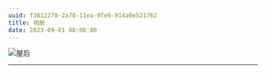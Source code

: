 ```yaml
---
uuid: f3812270-2a78-11ea-9fe6-914a0e521762
title: 相册
date: 2023-09-01 08:00:00
---
```

  <meta name="referrer" content="no-referrer" />
  <meta data-draft-node="block" data-draft-type="table" data-size="normal" data-row-style="normal">

![屋后](http://phototj.photo.store.qq.com/psc?/V547HNuM1H5P0G2MBGsA0PZnB61U5oGv/ruAMsa53pVQWN7FLK88i5lGTdJ5ZMqWdY6AznluCWoPG722excfvnSwLzv9FMk61Lvrpx2fHOjuo2RLy.T*lU4XhFgGcGPBQqSkFNNNxnNs!/b&bo=4wtABuMLQAYBNxA!&rf=viewer_4&t=5 "")

---